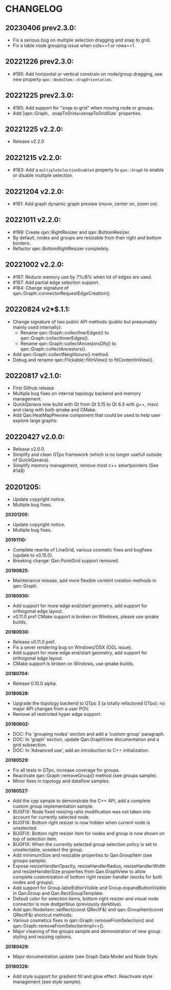 # CHANGELOG

## 20230406 prev2.3.0:
- Fix a serious bug on multiple selection dragging and snap to grid.
- Fix a table node grouping issue when cols==1 or rows==1.

## 20221226 prev2.3.0:
- #185: Add horizontal or vertical constrain on node/group dragging, see new property `qan::NodeItem::dragOrientation`.

## 20221225 prev2.3.0:
- #185: Add support for "snap to grid" when moving node or groups.
- Add |qan::Graph`, `snapToGrid` and `snapToGridSize` properties.

## 20221225 v2.2.0:
- Release v2.2.0

## 20221215 v2.2.0:
- #183: Add a `multipleSelectionEnabled` property to `qan::Graph` to enable or disable multiple selection.

## 20221204 v2.2.0:
- #161: Add graph dynamic graph preview (move, center on, zoom on).

## 20221011 v2.2.0:
- #169: Create qan::RightResizer and qan::BottomResizer.
- By default, nodes and groups are resizable from their right and bottom borders.
- Refactor qan::BottomRightResizer completely.

## 20221002 v2.2.0:
- #167: Reduce memory use by 7%/8% when lot of edges are used.
- #167: Add partial edge selection support.
- #164: Change signature of qan::Graph::connectorRequestEdgeCreation().

## 20220824 v2*$.1.1:
- Change signature of two public API methods (public but presumably mainly used internally):
  - Rename qan::Graph::collectInerEdges() to qan::Graph::collectInnerEdges().
  - Rename qan::Graph::collectAncestorsDfs() to qan::Graph::collectAncestors().
- Add qan::Graph::collectNeighbours() method.
- Debug and rename qan::Flickable::fitInView() to fitContentInView().

## 20220817 v2.1.0:
- First Github release 
- Multiple bug fixes on internal topology backend and memory management.
- QuickQanava now build with Qt from Qt 5.15 to Qt 6.3 with g++, msvc and clang with both qmake and CMake.
- Add Qan.HeatMapPreview component that could be used to help user explore large graphs:

## 20220427 v2.0.0:
- Release v2.0.0.
- Simplify and clean GTpo framework (which is no longer usefull outside of QuickQanava).
- Simplify memory management, remove most c++ smartpointers (See #148)

## 20201205:
- Update copyright notice.
- Multiple bug fixes.

**20201205:** 
+ Update copyright notice.
+ Multiple bug fixes.

**20191110:** 
+ Complete rewrite of LineGrid, various cosmetic fixes and bugfixes (update to v0.15.0).
+ Breaking change: Qan.PointGrid support removed.

**20190825:** 
+ Maintenance release, add more flexible content creation methods in qan::Graph.

**20180930:** 
+ Add support for more edge end/start geometry, add support for orthogonal edge layout.
+ v0.11.0 pre1 CMake support is broken on Windows, please use qmake builds.
    
**20180930:** 
- Release v0.11.0 pre1.
- Fix a sever rendering bug on Windows/OSX (OGL issue).
- Add support for more edge end/start geometry, add support for orthogonal edge layout.
- CMake support is broken on Windows, use qmake builds.
    
**20180704:**

- Release 0.10.0 alpha.

**20180628:**

- Upgrade the topology backend to GTpo 3 (a totally refactored GTpo): no major API changes from a user POV.
- Remove all restricted hyper edge support.

**20180602:**

- DOC: Fix 'grouping nodes' section and add a 'custom group' paragraph.
- DOC: In 'graph' section, update Qan.GraphView documentation and a grid subsection.
- DOC: In 'Advanced use', add an introduction to C++ initialization.

**20180529:**

- Fix all tests in GTpo, increase coverage for groups.
- Reactivate qan::Graph::removeGroup() method (see groups sample).
- Minor fixes in topology and dataflow samples.

**20180527:**

- Add the cpp sample to demonstrate the C++ API, add a complete custom group implementation sample.
- BUGFIX: Node fixed resizing ratio modification was not taken into account for currently selected node.
- BUGFIX: Bottom right resizer is now hidden when current node is unselected.
- BUGFIX: Bottom right resizer item for nodes and group is now shown on top of selection item.
- BUGFIX: When the currently selected group selection policy is set to unselectable, unselect the group.
- Add minimumSize and resizable properties to Qan.GroupItem (see groups sample).
- Expose resizeHandlerOpacity, resizeHandlerRadius, resizeHandlerWidth and resizeHandlerSize properties from Qan.GraphView to allow
  complete customization of bottom right resizer handler (works for both nodes and groups).
- Add support for Group.labelEditorVisible and Group.expandButtonVisible in Qan.Group and Qan.RectGroupTemplate.
- Default color for selection items, bottom right resizer and visual node connector is now dodgerblue (previously darkblue).
- Add qan::NodeItem::setRect(const QRectF&) and qan::GroupItem(const QRectF&) shortcut methods.
- Various cosmetics fixes in qan::Graph::removeFromSelection() and qan::Graph::removeFromSelectionImpl<>().
- Major cleaning of the groups sample and demonstration of new group styling and resizing options.

**20180429:**

- Major documentation update (see Graph Data Model and Node Style.

**20180326:** 

- Add style support for gradient fill and glow effect. Reactivate style management (see style sample).
